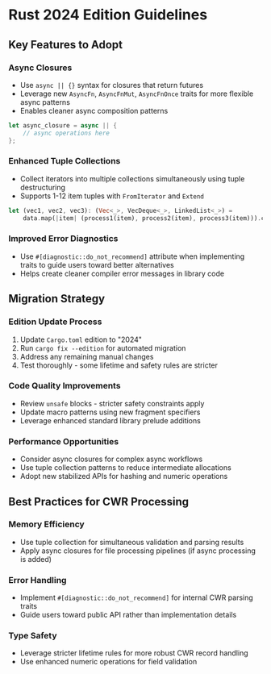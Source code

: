 # Rust 2024 Edition Guidelines

## Key Features to Adopt

### Async Closures
- Use `async || {}` syntax for closures that return futures
- Leverage new `AsyncFn`, `AsyncFnMut`, `AsyncFnOnce` traits for more flexible async patterns
- Enables cleaner async composition patterns

```rust
let async_closure = async || {
    // async operations here
};
```

### Enhanced Tuple Collections
- Collect iterators into multiple collections simultaneously using tuple destructuring
- Supports 1-12 item tuples with `FromIterator` and `Extend`

```rust
let (vec1, vec2, vec3): (Vec<_>, VecDeque<_>, LinkedList<_>) = 
    data.map(|item| (process1(item), process2(item), process3(item))).collect();
```

### Improved Error Diagnostics
- Use `#[diagnostic::do_not_recommend]` attribute when implementing traits to guide users toward better alternatives
- Helps create cleaner compiler error messages in library code

## Migration Strategy

### Edition Update Process
1. Update `Cargo.toml` edition to "2024"
2. Run `cargo fix --edition` for automated migration
3. Address any remaining manual changes
4. Test thoroughly - some lifetime and safety rules are stricter

### Code Quality Improvements
- Review `unsafe` blocks - stricter safety constraints apply
- Update macro patterns using new fragment specifiers
- Leverage enhanced standard library prelude additions

### Performance Opportunities
- Consider async closures for complex async workflows
- Use tuple collection patterns to reduce intermediate allocations
- Adopt new stabilized APIs for hashing and numeric operations

## Best Practices for CWR Processing

### Memory Efficiency
- Use tuple collection for simultaneous validation and parsing results
- Apply async closures for file processing pipelines (if async processing is added)

### Error Handling
- Implement `#[diagnostic::do_not_recommend]` for internal CWR parsing traits
- Guide users toward public API rather than implementation details

### Type Safety
- Leverage stricter lifetime rules for more robust CWR record handling
- Use enhanced numeric operations for field validation